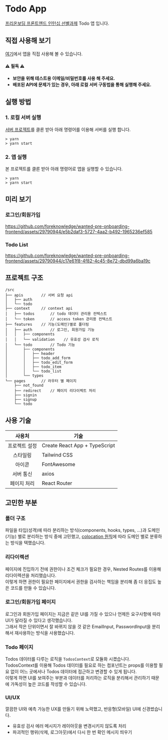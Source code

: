 # Todo App

[프리온보딩 프론트엔드 인턴십 선별과제](https://github.com/walking-sunset/selection-task) Todo 앱 입니다.

## 직접 사용해 보기

[여기](https://ellie-todo.netlify.app/)에서 앱을 직접 사용해 볼  수 있습니다. <br/>

#### ⚠️ 필독 ⚠️

- **보안을 위해 테스트용 이메일/비밀번호를 사용 해 주세요.** <br/>
- **배포된 API에 문제가 있는 경우, 아래 로컬 서버 구동법을 통해 실행해 주세요.**

## 실행 방법

### 1. 로컬 서버 실행

[서버 프로젝트](https://github.com/walking-sunset/selection-task)를 클론 받아 아래 명령어를 이용해 서버를 실행 합니다.

```shell
> yarn
> yarn start
```

### 2. 앱 실행

본 프로젝트를 클론 받아 아래 명령어로 앱을 실행할 수 있습니다.

```shell
> yarn
> yarn start
```

## 미리 보기

### 로그인/회원가입

https://github.com/foreknowledge/wanted-pre-onboarding-frontend/assets/29790944/e5b2daf3-5727-4aa2-b492-1965236ef585

### Todo List

https://github.com/foreknowledge/wanted-pre-onboarding-frontend/assets/29790944/c17e61f8-4f82-4c45-8e72-dbd99a6ba19c

## 프로젝트 구조

```tree
/src
├── apis        // 서버 요청 api
│   ├── auth
│   └── todo
├── context     // context api
│   ├── todos       // todo 데이터 관리용 컨텍스트
│   └── token       // access token 관리용 컨텍스트
├── features    // 기능(도메인)별로 폴더링
│   ├── auth        // 로그인, 회원가입 기능
│   │   ├── components
│   │   └── validation    // 유효성 검사 로직
│   └── todo        // Todo 기능
│       ├── components
│       │   ├── header
│       │   ├── todo_add_form
│       │   ├── todo_edit_form
│       │   ├── todo_item
│       │   └── todo_list
│       └── types
└── pages       // 라우터 별 페이지
    ├── not_found
    ├── redirect    // 페이지 리다이렉트 처리
    ├── signin
    ├── signup
    └── todo
```

## 사용 기술

| 사용처 | 기술 |
| :-: | - |
| 프로젝트 설정 | Create React App + TypeScript |
| 스타일링 | Tailwind CSS |
| 아이콘 | FontAwesome |
| 서버 통신 | axios |
| 페이지 처리 | React Router |

## 고민한 부분

### 폴더 구조

파일을 타입(성격)에 따라 분리하는 방식(components, hooks, types, ...)과 도메인(기능) 별로 분리하는 방식 중에 고민했고, [colocation 원칙](https://reactjs.org/docs/faq-structure.html)에 따라 도메인 별로 분류하는 방식을 택했습니다.

### 리다이렉션

페이지에 진입하기 전에 권한이나 조건 체크가 필요한 경우, Nested Routes를 이용해 리다이렉션을 처리했습니다. <br />
이렇게 하면 권한이 필요한 페이지에서 권한을 검사하는 책임을 분리해 좀 더 응집도 높은 코드를 만들 수 있습니다.

### 로그인/회원가입 페이지

로그인과 회원가입 페이지는 지금은 같은 UI를 가질 수 있으나 언제든 요구사항에 따라 UI가 달라질 수 있다고 생각했습니다. <br />
그래서 작은 단위이면서 잘 바뀌지 않을 것 같은 EmailInput, PasswordInput을 분리해서 재사용하는 방식을 사용했습니다.

### Todo 페이지

Todos 데이터를 다루는 로직을 `TodosContext`로 모듈화 시켰습니다. <br />
TodosContext를 이용해 Todos 데이터를 필요로 하는 컴포넌트는 props를 이용할 필요 없이 어느 곳에서나 Todos 데이터에 접근하고 변경할 수 있게 됩니다. <br />
이렇게 하면 UI를 보여주는 부분과 데이터를 처리하는 로직을 분리해서 관리하기 때문에 가독성이 높은 코드를 작성할 수 있습니다.

### UI/UX

깔끔한 UI와 예측 가능한 UX를 만들기 위해 노력했고, 반응형(모바일) UI에 신경썼습니다.
- 유효성 검사 에러 메시지가 레이아웃을 변경시키지 않도록 처리
- 파괴적인 행위(삭제, 로그아웃)에서 다시 한 번 확인 메시지 띄우기

